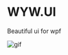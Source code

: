 # WYW.UI
Beautiful ui for wpf

![gif](https://github.com/wyw2012/WYW.UI/blob/main/screenshots/Main.png)
